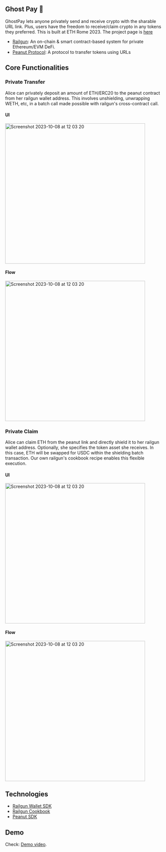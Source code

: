 ## Ghost Pay 👻

GhostPay lets anyone privately send and receive crypto with the sharable URL link. Plus, users have the freedom to receive/claim crypto in any tokens they preferred. This is built at ETH Rome 2023. The project page is [here](https://taikai.network/ethrome/hackathons/ethrome-23/projects/clnfwynab00eswu01pbnmnjif/idea)

- [Railgun](https://www.railgun.org/): An on-chain & smart contract-based system for private Ethereum/EVM DeFi.
- [Peanut Protocol](https://peanut.to/): A protocol to transfer tokens using URLs

## Core Functionalities
### Private Transfer
Alice can privately deposit an amount of ETH/ERC20 to the peanut contract from her railgun wallet address. This involves unshielding, unwrapping WETH, etc, in a batch call made possible with railgun's cross-contract call. 

#### UI
<img width="450" alt="Screenshot 2023-10-08 at 12 03 20" src="https://github.com/porco-rosso-j/eth-rome-2023/assets/88586592/2e60013b-36eb-45bf-8a83-9dd9feff172d">

#### Flow
<img width="450" alt="Screenshot 2023-10-08 at 12 03 20" src="https://github.com/porco-rosso-j/eth-rome-2023/assets/88586592/b8693276-2640-4069-a0ac-1039ee17fef8">

### Private Claim
Alice can claim ETH from the peanut link and directly shield it to her railgun wallet address. Optionally, she specifies the token asset she receives. In this case, ETH will be swapped for USDC within the shielding batch transaction. Our own railgun's cookbook recipe enables this flexible execution.

#### UI
<img width="450" alt="Screenshot 2023-10-08 at 12 03 20" src="https://github.com/porco-rosso-j/eth-rome-2023/assets/88586592/d50b421e-2b17-4edb-82c3-b6790b270365">

#### Flow
<img width="450" alt="Screenshot 2023-10-08 at 12 03 20" src="https://github.com/porco-rosso-j/eth-rome-2023/assets/88586592/eb52bb1d-c5c8-4226-a5ff-97e4b23ea24a">

## Technologies
- [Railgun Wallet SDK](https://github.com/Railgun-Community/wallet)
- [Railgun Cookbook](https://github.com/Railgun-Community/cookbook)
- [Peanut SDK](https://github.com/peanutprotocol/peanut-sdk/tree/main/src)

## Demo
Check: [Demo video](https://youtu.be/yKbU_A3ZPVA).
